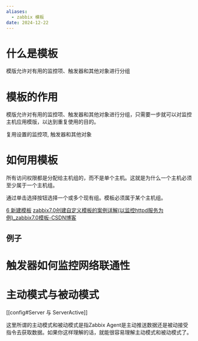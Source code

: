 ```yaml
---
aliases:
  - zabbix 模板
date: 2024-12-22
---
```


# 什么是模板

模版允许对有用的监控项、触发器和其他对象进行分组

# 模板的作用

模版允许对有用的监控项、触发器和其他对象进行分组，只需要一步就可以对监控主机应用模版，以达到重复使用的目的。

复用设置的监控项, 触发器和其他对象

# 如何用模板

所有访问权限都是分配给主机组的，而不是单个主机。这就是为什么一个主机必须至少属于一个主机组。

通过单击选择按钮选择一个或多个现有组。模板必须属于某个主机组。

[6 新建模板](https://www.zabbix.com/documentation/6.0/zh/manual/quickstart/template)
[zabbix7.0创建自定义模板的案例详解(以监控httpd服务为例)_zabbix7.0模板-CSDN博客](https://blog.csdn.net/lwxvgdv/article/details/142675453)

## 例子



# 触发器如何监控网络联通性

# 主动模式与被动模式

[[config#Server 与 ServerActive]]

这里所谓的主动模式和被动模式是指Zabbix Agent是主动推送数据还是被动接受指令去获取数据。如果你这样理解的话，就能很容易理解主动模式和被动模式了。



